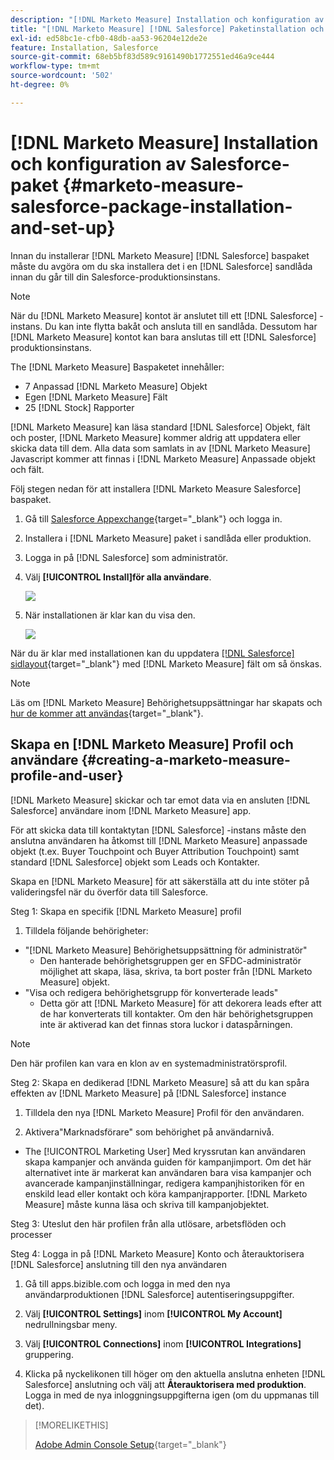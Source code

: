 ```yaml
---
description: "[!DNL Marketo Measure] Installation och konfiguration av Salesforce-paket - [!DNL Marketo Measure] - Produktdokumentation"
title: "[!DNL Marketo Measure] [!DNL Salesforce] Paketinstallation och konfiguration"
exl-id: ed58bc1e-cfb0-48db-aa53-96204e12de2e
feature: Installation, Salesforce
source-git-commit: 68eb5bf83d589c9161490b1772551ed46a9ce444
workflow-type: tm+mt
source-wordcount: '502'
ht-degree: 0%

---
```


# [!DNL Marketo Measure] Installation och konfiguration av Salesforce-paket {#marketo-measure-salesforce-package-installation-and-set-up}

Innan du installerar [!DNL Marketo Measure] [!DNL Salesforce] baspaket måste du avgöra om du ska installera det i en [!DNL Salesforce] sandlåda innan du går till din Salesforce-produktionsinstans.

>[!NOTE]
>
>När du [!DNL Marketo Measure] kontot är anslutet till ett [!DNL Salesforce] -instans. Du kan inte flytta bakåt och ansluta till en sandlåda. Dessutom har [!DNL Marketo Measure] kontot kan bara anslutas till ett [!DNL Salesforce] produktionsinstans.

The [!DNL Marketo Measure] Baspaketet innehåller:

* 7 Anpassad [!DNL Marketo Measure] Objekt
* Egen [!DNL Marketo Measure] Fält
* 25 [!DNL Stock] Rapporter

[!DNL Marketo Measure] kan läsa standard [!DNL Salesforce] Objekt, fält och poster, [!DNL Marketo Measure] kommer aldrig att uppdatera eller skicka data till dem. Alla data som samlats in av [!DNL Marketo Measure] Javascript kommer att finnas i [!DNL Marketo Measure] Anpassade objekt och fält.

Följ stegen nedan för att installera [!DNL Marketo Measure Salesforce] baspaket.

1. Gå till [Salesforce Appexchange](https://appexchange.salesforce.com/appxListingDetail?listingId=a0N3000000B3KLuEAN){target="_blank"} och logga in.

1. Installera i [!DNL Marketo Measure] paket i sandlåda eller produktion.

1. Logga in på [!DNL Salesforce] som administratör.

1. Välj **[!UICONTROL Install]för alla användare**.

   ![](assets/marketo-measure-salesforce-package-installation-and-set-up-1.png)

1. När installationen är klar kan du visa den.

   ![](assets/marketo-measure-salesforce-package-installation-and-set-up-2.png)

När du är klar med installationen kan du uppdatera [[!DNL Salesforce] sidlayout](/help/configuration-and-setup/marketo-measure-and-salesforce/page-layout-instructions.md){target="_blank"} med [!DNL Marketo Measure] fält om så önskas.

>[!NOTE]
>
>Läs om [!DNL Marketo Measure] Behörighetsuppsättningar har skapats och [hur de kommer att användas](/help/configuration-and-setup/marketo-measure-and-salesforce/marketo-measure-permission-sets.md){target="_blank"}.

## Skapa en [!DNL Marketo Measure] Profil och användare {#creating-a-marketo-measure-profile-and-user}

[!DNL Marketo Measure] skickar och tar emot data via en ansluten [!DNL Salesforce] användare inom [!DNL Marketo Measure] app.

För att skicka data till kontaktytan [!DNL Salesforce] -instans måste den anslutna användaren ha åtkomst till [!DNL Marketo Measure] anpassade objekt (t.ex. Buyer Touchpoint och Buyer Attribution Touchpoint) samt standard [!DNL Salesforce] objekt som Leads och Kontakter.

Skapa en [!DNL Marketo Measure] för att säkerställa att du inte stöter på valideringsfel när du överför data till Salesforce.

Steg 1: Skapa en specifik [!DNL Marketo Measure] profil

1. Tilldela följande behörigheter:

* &quot;[!DNL Marketo Measure] Behörighetsuppsättning för administratör&quot;
   * Den hanterade behörighetsgruppen ger en SFDC-administratör möjlighet att skapa, läsa, skriva, ta bort poster från [!DNL Marketo Measure] objekt.
* &quot;Visa och redigera behörighetsgrupp för konverterade leads&quot;
   * Detta gör att [!DNL Marketo Measure] för att dekorera leads efter att de har konverterats till kontakter. Om den här behörighetsgruppen inte är aktiverad kan det finnas stora luckor i dataspårningen.

>[!NOTE]
>
>Den här profilen kan vara en klon av en systemadministratörsprofil.

Steg 2: Skapa en dedikerad [!DNL Marketo Measure] så att du kan spåra effekten av [!DNL Marketo Measure] på [!DNL Salesforce] instance

1. Tilldela den nya [!DNL Marketo Measure] Profil för den användaren.

1. Aktivera&quot;Marknadsförare&quot; som behörighet på användarnivå.

* The [!UICONTROL Marketing User] Med kryssrutan kan användaren skapa kampanjer och använda guiden för kampanjimport. Om det här alternativet inte är markerat kan användaren bara visa kampanjer och avancerade kampanjinställningar, redigera kampanjhistoriken för en enskild lead eller kontakt och köra kampanjrapporter. [!DNL Marketo Measure] måste kunna läsa och skriva till kampanjobjektet.

Steg 3: Uteslut den här profilen från alla utlösare, arbetsflöden och processer

Steg 4: Logga in på [!DNL Marketo Measure] Konto och återauktorisera [!DNL Salesforce] anslutning till den nya användaren

1. Gå till apps.bizible.com och logga in med den nya användarproduktionen [!DNL Salesforce] autentiseringsuppgifter.

1. Välj **[!UICONTROL Settings]** inom **[!UICONTROL My Account]** nedrullningsbar meny.

1. Välj **[!UICONTROL Connections]** inom **[!UICONTROL Integrations]** gruppering.

1. Klicka på nyckelikonen till höger om den aktuella anslutna enheten [!DNL Salesforce] anslutning och välj att **Återauktorisera med produktion**. Logga in med de nya inloggningsuppgifterna igen (om du uppmanas till det).

>[!MORELIKETHIS]
>
>[Adobe Admin Console Setup](/help/configuration-and-setup/getting-started-with-marketo-measure/adobe-admin-console-setup.md){target="_blank"}
